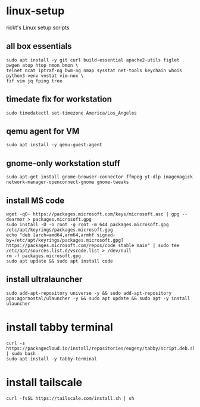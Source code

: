 # linux-setup
rickt's Linux setup scripts

## all box essentials
```
sudo apt install -y git curl build-essential apache2-utils figlet pwgen atop htop nmon bmon \
telnet ncat iptraf-ng bwm-ng nmap sysstat net-tools keychain whois python3-venv vnstat vim-nox \
fzf vim jq fping tree
```

## timedate fix for workstation
```
sudo timedatectl set-timezone America/Los_Angeles
```

## qemu agent for VM
```
sudo apt install -y qemu-guest-agent
```

## gnome-only workstation stuff
```
sudo apt-get install gnome-browser-connector ffmpeg yt-dlp imagemagick network-manager-openconnect-gnome gnome-tweaks
```

## install MS code
```
wget -qO- https://packages.microsoft.com/keys/microsoft.asc | gpg --dearmor > packages.microsoft.gpg
sudo install -D -o root -g root -m 644 packages.microsoft.gpg /etc/apt/keyrings/packages.microsoft.gpg
echo "deb [arch=amd64,arm64,armhf signed-by=/etc/apt/keyrings/packages.microsoft.gpg] https://packages.microsoft.com/repos/code stable main" | sudo tee /etc/apt/sources.list.d/vscode.list > /dev/null
rm -f packages.microsoft.gpg
sudo apt update && sudo apt install code
```

## install ultralauncher
```
sudo add-apt-repository universe -y && sudo add-apt-repository ppa:agornostal/ulauncher -y && sudo apt update && sudo apt -y install ulauncher
```

# install tabby terminal
```
curl -s https://packagecloud.io/install/repositories/eugeny/tabby/script.deb.sh | sudo bash
sudo apt install -y tabby-terminal
```

# install tailscale
```
curl -fsSL https://tailscale.com/install.sh | sh
```

